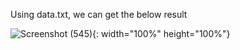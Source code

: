 Using data.txt, we can get the below result

![Screenshot (545)](https://github.com/130bb56/score_cdf/assets/125135262/f8e15aaf-4b96-4182-b57b-53ca47488e31){: width="100%" height="100%"}
